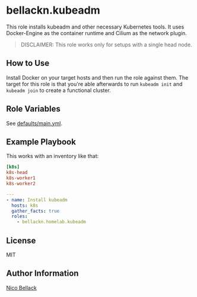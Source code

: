 # bellackn.kubeadm

This role installs kubeadm and other necessary Kubernetes tools. It uses
Docker-Engine as the container runtime and Cilium as the network plugin.

> DISCLAIMER: This role works only for setups with a single head node.

## How to Use

Install Docker on your target hosts and then run the role against them. The
target for this role is that you're able afterwards to run `kubeadm init` and
`kubeadm join` to create a functional cluster.

## Role Variables

See [defaults/main.yml](defaults/main.yml).

## Example Playbook

This works with an inventory like that:

```ini
[k8s]
k8s-head
k8s-worker1
k8s-worker2
```

```yaml
---
- name: Install kubeadm
  hosts: k8s
  gather_facts: true
  roles:
    - bellackn.homelab.kubeadm
```

## License

MIT

## Author Information

[Nico Bellack](mailto:hello@bellack.dev)
